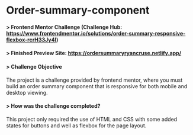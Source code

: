 # Order-summary-component

#### > Frontend Mentor Challenge (Challenge Hub: https://www.frontendmentor.io/solutions/order-summary-responsive-flexbox-rcrH33Jy4l)

#### > Finished Preview Site: https://ordersummaryryancruse.netlify.app/

#### > Challenge Objective

The project is a challenge provided by frontend mentor, where you must build an order summary component that is responsive for both mobile and desktop viewing.

#### > How was the challenge completed?

This project only required the use of HTML and CSS with some added states for buttons and well as flexbox for the page layout.
